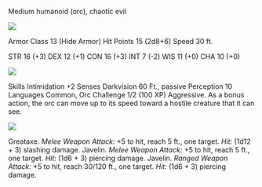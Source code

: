 Medium humanoid (orc), chaotic evil

![](https://www.dndbeyond.com/file-attachments/0/579/stat-block-header-bar.svg)

Armor Class 13 (Hide Armor)
Hit Points 15 (2d8+6)
Speed 30 ft.

STR 16 (+3)
DEX 12 (+1)
CON 16 (+3)
INT 7 (-2)
WIS 11 (+0)
CHA 10 (+0)

![](https://www.dndbeyond.com/file-attachments/0/579/stat-block-header-bar.svg)
 
Skills Intimidation +2
Senses Darkvision 60 Ft., passive Perception 10
Languages Common, Orc
Challenge 1/2 (100 XP)
Aggressive. As a bonus action, the orc can move up to its speed toward a hostile creature that it can see.

![](https://www.dndbeyond.com/file-attachments/0/579/stat-block-header-bar.svg)

Greataxe. _Melee Weapon Attack:_ +5 to hit, reach 5 ft., one target. _Hit:_ (1d12 + 3) slashing damage.
Javelin. _Melee Weapon Attack:_ +5 to hit, reach 5 ft., one target. _Hit:_ (1d6 + 3) piercing damage.
Javelin. _Ranged Weapon Attack:_ +5 to hit, reach 30/120 ft., one target. _Hit:_ (1d6 + 3) piercing damage.